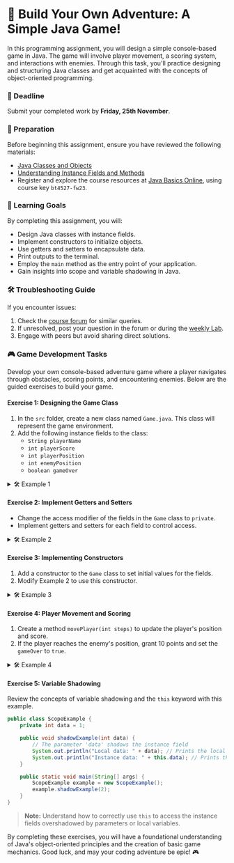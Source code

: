 # 👾 Build Your Own Adventure: A Simple Java Game!

In this programming assignment, you will design a simple console-based game in Java. The game will involve player movement, a scoring system, and interactions with enemies. Through this task, you'll practice designing and structuring Java classes and get acquainted with the concepts of object-oriented programming.

### 📅 Deadline
Submit your completed work by **Friday, 25th November**.

### 📖 Preparation
Before beginning this assignment, ensure you have reviewed the following materials:

- [Java Classes and Objects](https://docs.oracle.com/javase/tutorial/java/javaOO/index.html)
- [Understanding Instance Fields and Methods](https://docs.oracle.com/javase/tutorial/java/javaOO/variables.html)
- Register and explore the course resources at [Java Basics Online](https://java-basics.kth.se/), using course key `bt4527-fw23`.

### 🎯 Learning Goals
By completing this assignment, you will:

- Design Java classes with instance fields.
- Implement constructors to initialize objects.
- Use getters and setters to encapsulate data.
- Print outputs to the terminal.
- Employ the `main` method as the entry point of your application.
- Gain insights into scope and variable shadowing in Java.

### 🛠️ Troubleshooting Guide
If you encounter issues:

1. Check the [course forum](https://community.kth.se/group/java-23) for similar queries.
2. If unresolved, post your question in the forum or during the [weekly Lab](https://schedule.kth.se/java-lab).
3. Engage with peers but avoid sharing direct solutions.

### 🎮 Game Development Tasks

Develop your own console-based adventure game where a player navigates through obstacles, scoring points, and encountering enemies. Below are the guided exercises to build your game.

#### Exercise 1: Designing the Game Class

1. In the `src` folder, create a new class named `Game.java`. This class will represent the game environment.
2. Add the following instance fields to the class:
   - `String playerName`
   - `int playerScore`
   - `int playerPosition`
   - `int enemyPosition`
   - `boolean gameOver`

<details>
  <summary>🛠 Example 1</summary>

  ```java
  class Game {
      // Declare instance fields here

      public static void main(String[] args) {
          // Create a new Game object
          Game adventure = new Game();

          // Initialize fields
          adventure.playerName = "Hero";
          adventure.playerScore = 0;
          adventure.playerPosition = 0;
          adventure.enemyPosition = 5;

          // Print initial state
          System.out.println("Player: " + adventure.playerName);
          System.out.println("Score: " + adventure.playerScore);
          System.out.println("Player Position: " + adventure.playerPosition);
          System.out.println("Enemy Position: " + adventure.enemyPosition);
      }
  }
  ```

</details>

#### Exercise 2: Implement Getters and Setters

- Change the access modifier of the fields in the `Game` class to `private`.
- Implement getters and setters for each field to control access.

<details>
  <summary>🛠 Example 2</summary>

  ```java
  class Game {
      // Private fields
      private String playerName;
      private int playerScore;
      private int playerPosition;
      private int enemyPosition;
      private boolean gameOver;

      // Getters
      public String getPlayerName() { return playerName; }
      public int getPlayerScore() { return playerScore; }
      public int getPlayerPosition() { return playerPosition; }
      public int getEnemyPosition() { return enemyPosition; }
      public boolean isGameOver() { return gameOver; }

      // Setters
      public void setPlayerName(String playerName) { this.playerName = playerName; }
      public void setPlayerScore(int playerScore) { this.playerScore = playerScore; }
      public void setPlayerPosition(int playerPosition) { this.playerPosition = playerPosition; }
      public void setEnemyPosition(int enemyPosition) { this.enemyPosition = enemyPosition; }
      public void setGameOver(boolean gameOver) { this.gameOver = gameOver; }

      public static void main(String[] args) {
          Game adventure = new Game();
          
          // Initialize using setters
          adventure.setPlayerName("Hero");
          adventure.setPlayerScore(0);
          adventure.setPlayerPosition(0);
          adventure.setEnemyPosition(5);

          // Use getters to display state
          System.out.println("Player: " + adventure.getPlayerName());
          System.out.println("Score: " + adventure.getPlayerScore());
          System.out.println("Player Position: " + adventure.getPlayerPosition());
          System.out.println("Enemy Position: " + adventure.getEnemyPosition());
      }
  }
  ```

</details>

#### Exercise 3: Implementing Constructors

1. Add a constructor to the `Game` class to set initial values for the fields.
2. Modify Example 2 to use this constructor.

<details>
  <summary>🛠 Example 3</summary>

  ```java
  class Game {
      // Fields and accessors...

      // Constructor
      public Game(String playerName, int playerScore, int playerPosition, int enemyPosition) {
          this.playerName = playerName;
          this.playerScore = playerScore;
          this.playerPosition = playerPosition;
          this.enemyPosition = enemyPosition;
          this.gameOver = false;
      }

      public static void main(String[] args) {
          Game adventure = new Game("Hero", 0, 0, 5);
          adventure.printInfo();
      }

      public void printInfo() {
          System.out.println("> INFO");
          System.out.println("> Player: " + getPlayerName());
          System.out.println("> Score: " + getPlayerScore());
          System.out.println("> Player Position: " + getPlayerPosition());
          System.out.println("> Enemy Position: " + getEnemyPosition());
          System.out.println("> Game Over: " + isGameOver());
      }
  }
  ```

</details>

#### Exercise 4: Player Movement and Scoring

1. Create a method `movePlayer(int steps)` to update the player's position and score.
2. If the player reaches the enemy's position, grant 10 points and set the `gameOver` to `true`.

<details>
  <summary>🛠 Example 4</summary>

  ```java
  public void movePlayer(int steps) {
      this.playerPosition += steps;
      this.playerScore += Math.abs(steps);
      if (playerPosition == enemyPosition) {
          playerScore += 10;
          gameOver = true;
          System.out.println("> " + playerName + " reached the enemy and won the game!");
      } else {
          System.out.println("> " + playerName + " moves to position " + playerPosition);
      }
  }
  ```

</details>

#### Exercise 5: Variable Shadowing

Review the concepts of variable shadowing and the `this` keyword with this example.

```java
public class ScopeExample {
    private int data = 1;

    public void shadowExample(int data) {
        // The parameter 'data' shadows the instance field
        System.out.println("Local data: " + data); // Prints the local value
        System.out.println("Instance data: " + this.data); // Prints the instance value
    }

    public static void main(String[] args) {
        ScopeExample example = new ScopeExample();
        example.shadowExample(2);
    }
}
```

> **Note:** Understand how to correctly use `this` to access the instance fields overshadowed by parameters or local variables.

By completing these exercises, you will have a foundational understanding of Java's object-oriented principles and the creation of basic game mechanics. Good luck, and may your coding adventure be epic! 🎮